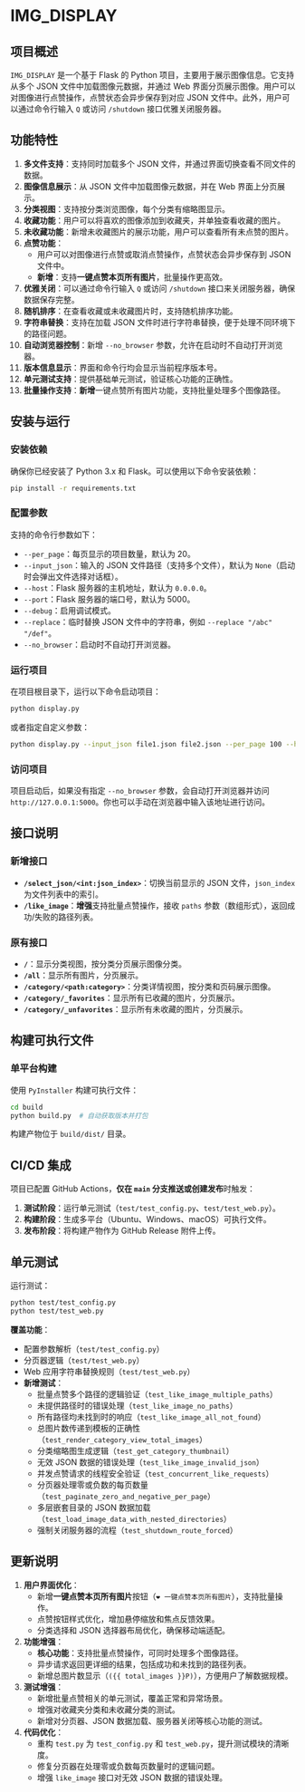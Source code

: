 # IMG_DISPLAY
## 项目概述
`IMG_DISPLAY` 是一个基于 Flask 的 Python 项目，主要用于展示图像信息。它支持从多个 JSON 文件中加载图像元数据，并通过 Web 界面分页展示图像。用户可以对图像进行点赞操作，点赞状态会异步保存到对应 JSON 文件中。此外，用户可以通过命令行输入 `Q` 或访问 `/shutdown` 接口优雅关闭服务器。

## 功能特性
1. **多文件支持**：支持同时加载多个 JSON 文件，并通过界面切换查看不同文件的数据。
2. **图像信息展示**：从 JSON 文件中加载图像元数据，并在 Web 界面上分页展示。
3. **分类视图**：支持按分类浏览图像，每个分类有缩略图显示。
4. **收藏功能**：用户可以将喜欢的图像添加到收藏夹，并单独查看收藏的图片。
5. **未收藏功能**：新增未收藏图片的展示功能，用户可以查看所有未点赞的图片。
6. **点赞功能**：
   - 用户可以对图像进行点赞或取消点赞操作，点赞状态会异步保存到 JSON 文件中。
   - **新增**：支持**一键点赞本页所有图片**，批量操作更高效。
7. **优雅关闭**：可以通过命令行输入 `Q` 或访问 `/shutdown` 接口来关闭服务器，确保数据保存完整。
8. **随机排序**：在查看收藏或未收藏图片时，支持随机排序功能。
9. **字符串替换**：支持在加载 JSON 文件时进行字符串替换，便于处理不同环境下的路径问题。
10. **自动浏览器控制**：新增 `--no_browser` 参数，允许在启动时不自动打开浏览器。
11. **版本信息显示**：界面和命令行均会显示当前程序版本号。
12. **单元测试支持**：提供基础单元测试，验证核心功能的正确性。
13. **批量操作支持**：**新增**一键点赞所有图片功能，支持批量处理多个图像路径。

## 安装与运行
### 安装依赖
确保你已经安装了 Python 3.x 和 Flask。可以使用以下命令安装依赖：
```bash
pip install -r requirements.txt
```

### 配置参数
支持的命令行参数如下：
- `--per_page`：每页显示的项目数量，默认为 20。
- `--input_json`：输入的 JSON 文件路径（支持多个文件），默认为 `None`（启动时会弹出文件选择对话框）。
- `--host`：Flask 服务器的主机地址，默认为 `0.0.0.0`。
- `--port`：Flask 服务器的端口号，默认为 5000。
- `--debug`：启用调试模式。
- `--replace`：临时替换 JSON 文件中的字符串，例如 `--replace "/abc" "/def"`。
- `--no_browser`：启动时不自动打开浏览器。

### 运行项目
在项目根目录下，运行以下命令启动项目：
```bash
python display.py
```
或者指定自定义参数：
```bash
python display.py --input_json file1.json file2.json --per_page 100 --host 127.0.0.1 --port 8080 --debug --replace "/abc" "/def" --no_browser
```

### 访问项目
项目启动后，如果没有指定 `--no_browser` 参数，会自动打开浏览器并访问 `http://127.0.0.1:5000`。你也可以手动在浏览器中输入该地址进行访问。

## 接口说明
### 新增接口
- **`/select_json/<int:json_index>`**：切换当前显示的 JSON 文件，`json_index` 为文件列表中的索引。
- **`/like_image`**：**增强**支持批量点赞操作，接收 `paths` 参数（数组形式），返回成功/失败的路径列表。

### 原有接口
- **`/`**：显示分类视图，按分类分页展示图像分类。
- **`/all`**：显示所有图片，分页展示。
- **`/category/<path:category>`**：分类详情视图，按分类和页码展示图像。
- **`/category/_favorites`**：显示所有已收藏的图片，分页展示。
- **`/category/_unfavorites`**：显示所有未收藏的图片，分页展示。

## 构建可执行文件
### 单平台构建
使用 `PyInstaller` 构建可执行文件：
```bash
cd build
python build.py  # 自动获取版本并打包
```
构建产物位于 `build/dist/` 目录。

## CI/CD 集成
项目已配置 GitHub Actions，**仅在 `main` 分支推送或创建发布**时触发：
1. **测试阶段**：运行单元测试（`test/test_config.py`、`test/test_web.py`）。
2. **构建阶段**：生成多平台（Ubuntu、Windows、macOS）可执行文件。
3. **发布阶段**：将构建产物作为 GitHub Release 附件上传。

## 单元测试
运行测试：
```bash
python test/test_config.py
python test/test_web.py
```
**覆盖功能**：
- 配置参数解析（`test/test_config.py`）
- 分页器逻辑（`test/test_web.py`）
- Web 应用字符串替换规则（`test/test_web.py`）
- **新增测试**：
  - 批量点赞多个路径的逻辑验证（`test_like_image_multiple_paths`）
  - 未提供路径时的错误处理（`test_like_image_no_paths`）
  - 所有路径均未找到时的响应（`test_like_image_all_not_found`）
  - 总图片数传递到模板的正确性（`test_render_category_view_total_images`）
  - 分类缩略图生成逻辑（`test_get_category_thumbnail`）
  - 无效 JSON 数据的错误处理（`test_like_image_invalid_json`）
  - 并发点赞请求的线程安全验证（`test_concurrent_like_requests`）
  - 分页器处理零或负数的每页数量（`test_paginate_zero_and_negative_per_page`）
  - 多层嵌套目录的 JSON 数据加载（`test_load_image_data_with_nested_directories`）
  - 强制关闭服务器的流程（`test_shutdown_route_forced`）

## 更新说明
1. **用户界面优化**：
   - 新增**一键点赞本页所有图片**按钮（`❤ 一键点赞本页所有图片`），支持批量操作。
   - 点赞按钮样式优化，增加悬停缩放和焦点反馈效果。
   - 分类选择和 JSON 选择器布局优化，确保移动端适配。
2. **功能增强**：
   - **核心功能**：支持批量点赞操作，可同时处理多个图像路径。
   - 异步请求返回更详细的结果，包括成功和未找到的路径列表。
   - 新增总图片数显示（`({{ total_images }}P)`），方便用户了解数据规模。
3. **测试增强**：
   - 新增批量点赞相关的单元测试，覆盖正常和异常场景。
   - 增强对收藏夹分类和未收藏分类的测试。
   - 新增对分页器、JSON 数据加载、服务器关闭等核心功能的测试。
4. **代码优化**：
   - 重构 `test.py` 为 `test_config.py` 和 `test_web.py`，提升测试模块的清晰度。
   - 修复分页器在处理零或负数每页数量时的逻辑问题。
   - 增强 `like_image` 接口对无效 JSON 数据的错误处理。